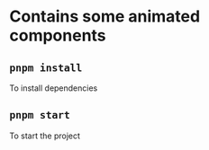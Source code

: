 # Contains some animated components

## `pnpm install`

To install dependencies

## `pnpm start`

To start the project
